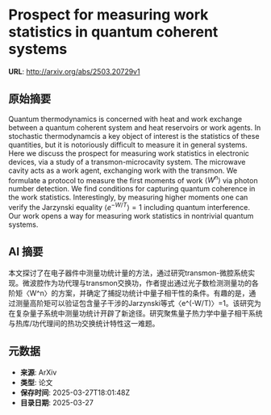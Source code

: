 # Prospect for measuring work statistics in quantum coherent systems

**URL**: http://arxiv.org/abs/2503.20729v1

## 原始摘要

Quantum thermodynamics is concerned with heat and work exchange between a
quantum coherent system and heat reservoirs or work agents. In stochastic
thermodynamcis a key object of interest is the statistics of these quantities,
but it is notoriously difficult to measure it in general systems. Here we
discuss the prospect for measuring work statistics in electronic devices, via a
study of a transmon-microcavity system. The microwave cavity acts as a work
agent, exchanging work with the transmon. We formulate a protocol to measure
the first moments of work $\langle W^n \rangle$ via photon number detection. We
find conditions for capturing quantum coherence in the work statistics.
Interestingly, by measuring higher moments one can verify the Jarzynski
equality $\langle e^{-W/T} \rangle = 1$ including quantum interference. Our
work opens a way for measuring work statistics in nontrivial quantum systems.


## AI 摘要

本文探讨了在电子器件中测量功统计量的方法，通过研究transmon-微腔系统实现。微波腔作为功代理与transmon交换功，作者提出通过光子数检测测量功的各阶矩〈W^n〉的方案，并确定了捕捉功统计中量子相干性的条件。有趣的是，通过测量高阶矩可以验证包含量子干涉的Jarzynski等式〈e^(-W/T)〉=1。该研究为在复杂量子系统中测量功统计开辟了新途径。研究聚焦量子热力学中量子相干系统与热库/功代理间的热功交换统计特性这一难题。

## 元数据

- **来源**: ArXiv
- **类型**: 论文
- **保存时间**: 2025-03-27T18:01:48Z
- **目录日期**: 2025-03-27
